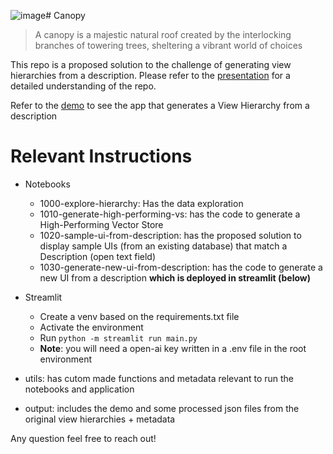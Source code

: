 ![image](https://github.com/Ydralite/canopy/assets/64652785/bf50b34d-9c1a-48fa-a25f-24537824223d)# Canopy

> A canopy is a majestic natural roof created by the interlocking branches of towering trees, sheltering a vibrant world of choices

This repo is a proposed solution to the challenge of generating view hierarchies from a description.
Please refer to the [presentation](docs/20240114_canopy_presentation.pdf) for a detailed understanding of the repo.

Refer to the [demo](output/demo.mp4) to see the app that generates a View Hierarchy from a description 

# Relevant Instructions
- Notebooks 
   - 1000-explore-hierarchy: Has the data exploration
   - 1010-generate-high-performing-vs: has the code to generate a High-Performing Vector Store
   - 1020-sample-ui-from-description: has the proposed solution to display sample UIs (from an existing database) that match a Description (open text field)
   - 1030-generate-new-ui-from-description: has the code to generate a new UI from a description **which is deployed in streamlit (below)**
 
 - Streamlit
   - Create a venv based on the requirements.txt file
   - Activate the environment
   - Run `python -m streamlit run main.py`
   - **Note**: you will need a open-ai key written in a .env file in the root environment

- utils: has cutom made functions and metadata relevant to run the notebooks and application
- output: includes the demo and some processed json files from the original view hierarchies + metadata

Any question feel free to reach out!
